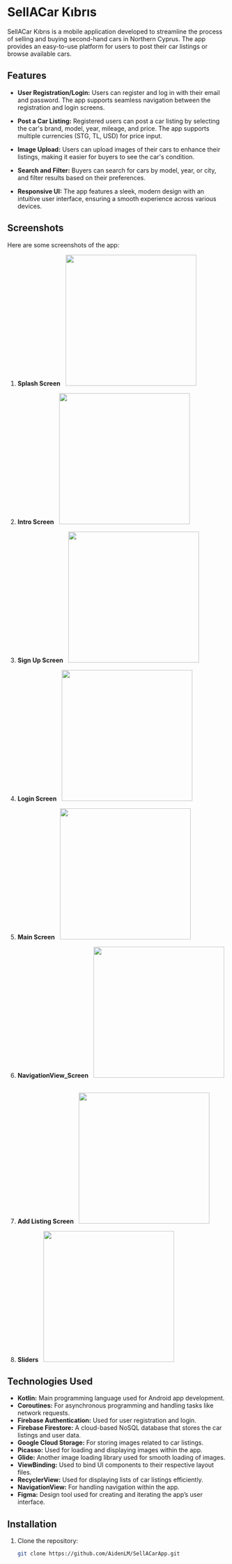 # SellACar Kıbrıs

SellACar Kıbrıs is a mobile application developed to streamline the process of selling and buying second-hand cars in Northern Cyprus. The app provides an easy-to-use platform for users to post their car listings or browse available cars.

## Features

- **User Registration/Login:** Users can register and log in with their email and password. The app supports seamless navigation between the registration and login screens.
  
- **Post a Car Listing:** Registered users can post a car listing by selecting the car's brand, model, year, mileage, and price. The app supports multiple currencies (STG, TL, USD) for price input.
  
- **Image Upload:** Users can upload images of their cars to enhance their listings, making it easier for buyers to see the car's condition.

- **Search and Filter:** Buyers can search for cars by model, year, or city, and filter results based on their preferences.

- **Responsive UI:** The app features a sleek, modern design with an intuitive user interface, ensuring a smooth experience across various devices.

## Screenshots

Here are some screenshots of the app:

1. **Splash Screen**
    &nbsp;
   <img src="https://github.com/AidenLM/SellACarApp/raw/main/screenshots/Splash_Screen.png" width="300">
   &nbsp;

2. **Intro Screen**
   &nbsp; 
   <img src = "https://github.com/AidenLM/SellACarApp/raw/main/screenshots/Intro_Screen.png" width = "300">
   &nbsp;

3. **Sign Up Screen**
   &nbsp;
   <img src = "https://github.com/AidenLM/SellACarApp/raw/main/screenshots/SignUp_Screen.png" width = "300">
   &nbsp;

4. **Login Screen**
   &nbsp;
   <img src = "https://github.com/AidenLM/SellACarApp/raw/main/screenshots/Login_Screen.png" width = "300">
   &nbsp;

5. **Main Screen**
   &nbsp;
   <img src = "https://github.com/AidenLM/SellACarApp/raw/main/screenshots/MainPage.png" width = "300">
   &nbsp;
   
5. **NavigationView_Screen**
   &nbsp;
   <img src = "https://github.com/AidenLM/SellACarApp/raw/main/screenshots/NavigationView_Screen.png" width = "300">
   &nbsp;

7. **Add Listing Screen**
    &nbsp;
   <img src = "https://github.com/AidenLM/SellACarApp/raw/main/screenshots/Add_Listing_Screen.png" width = "300">
   &nbsp;

8. **Sliders**
   &nbsp;
   <img src = "https://github.com/AidenLM/SellACarApp/raw/main/screenshots/Sliders.png" width = "300">
   &nbsp;
   

## Technologies Used

- **Kotlin:** Main programming language used for Android app development.
- **Coroutines:** For asynchronous programming and handling tasks like network requests.
- **Firebase Authentication:** Used for user registration and login.
- **Firebase Firestore:** A cloud-based NoSQL database that stores the car listings and user data.
- **Google Cloud Storage:** For storing images related to car listings.
- **Picasso:** Used for loading and displaying images within the app.
- **Glide:** Another image loading library used for smooth loading of images.
- **ViewBinding:** Used to bind UI components to their respective layout files.
- **RecyclerView:** Used for displaying lists of car listings efficiently.
- **NavigationView:** For handling navigation within the app.
- **Figma:** Design tool used for creating and iterating the app’s user interface.

## Installation

1. Clone the repository:

   ```bash
   git clone https://github.com/AidenLM/SellACarApp.git

